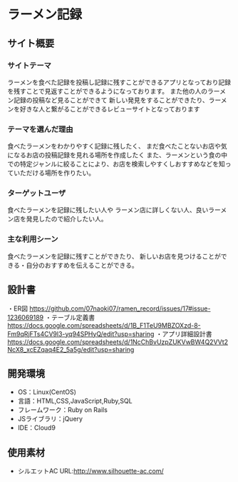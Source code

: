 # ラーメン記録

## サイト概要
### サイトテーマ
ラーメンを食べた記録を投稿し記録に残すことができるアプリとなっており記録を残すことで見返すことができるようになっております。
また他の人のラーメン記録の投稿など見ることができて
新しい発見をすることができたり、ラーメンを好きな人と繋がることができるレビューサイトとなっております

### テーマを選んだ理由
食べたラーメンをわかりやすく記録に残したく、
まだ食べたことないお店や気になるお店の投稿記録を見れる場所を作成したく
また、ラーメンという食の中での特定ジャンルに絞ることにより、お店を検索しやすくしおすすめなどを知っていただける場所を作りたい。
### ターゲットユーザ
食べたラーメンを記録に残したい人や
ラーメン店に詳しくない人、良いラーメン店を発見したので紹介したい人。
### 主な利用シーン
食べたラーメンを記録に残すことができたり、
新しいお店を見つけることができる・自分のおすすめを伝えることができる。
## 設計書
・ER図
https://github.com/07naoki07/ramen_record/issues/17#issue-1236069189
・テーブル定義書
https://docs.google.com/spreadsheets/d/1B_F1TeU9MBZOXzd-8-Fm9qRjFTs4CV9l3-yq94SPHyQ/edit?usp=sharing
・アプリ詳細設計書
https://docs.google.com/spreadsheets/d/1NcChBvUzpZUKVwBW4Q2VVt2NcX8_xcEZqaq4E2_5a5g/edit?usp=sharing
## 開発環境
- OS：Linux(CentOS)
- 言語：HTML,CSS,JavaScript,Ruby,SQL
- フレームワーク：Ruby on Rails
- JSライブラリ：jQuery
- IDE：Cloud9

## 使用素材
- シルエットAC  URL:http://www.silhouette-ac.com/
